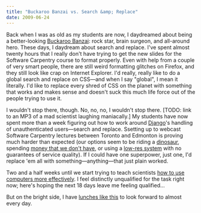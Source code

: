 ```yaml
---
title: "Buckaroo Banzai vs. Search &amp; Replace"
date: 2009-06-24
---
```

Back when I was as old as my students are now, I daydreamed about being a better-looking <a href="http://www.imdb.com/title/tt0086856/">Buckaroo Banzai</a>: rock star, brain surgeon, and all-around hero.  These days, I daydream about search and replace.  I've spent almost twenty hours that I really don't have trying to get the new slides for the Software Carpentry course to format properly.  Even with help from a couple of very smart people, there are still weird formatting glitches on Firefox, and they still look like crap on Internet Explorer.  I'd really, really like to do a global search and replace on CSS—and when I say "global", I mean it literally.  I'd like to replace every shred of CSS on the planet with something that works and makes sense and doesn't suck this much life force out of the people trying to use it.

I wouldn't stop there, though.  No, no, no, I wouldn't stop there.  [TODO: link to an MP3 of a mad scientist laughing maniacally.]  My students have now spent more than a week figuring out how to work around <a href="http://www.djangoproject.org">Django</a>'s handling of unauthenticated users—search and replace.  Ssetting up to webcast Software Carpentry lectures between Toronto and Edmonton is proving much harder than expected (our options seem to be riding a <a href="http://www.accessgrid.org">dinosaur</a>, spending <a href="http://epresence.tv">money that we don't have</a>, or using a <a href="http://www.skype.com/allfeatures/videocall/">low-res system</a> with no guarantees of service quality).  If I could have one superpower, just one, I'd replace 'em all with something—anything—that just plain worked.

Two and a half weeks until we start trying to teach scientists <a href="https://software-carpentry.org">how to use computers more effectively</a>. I feel distinctly unqualified for the task right now; here's hoping the next 18 days leave me feeling qualified…

But on the bright side, I have <a href="http://www.facebook.com/album.php?aid=271855&amp;id=737155117&amp;l=efd42bf770">lunches like this</a> to look forward to almost every day.
